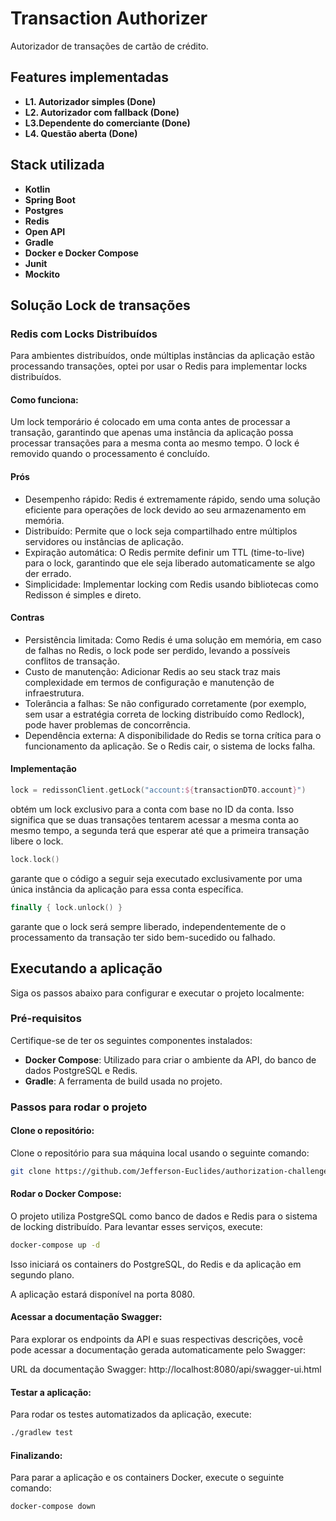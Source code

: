 
# Transaction Authorizer

Autorizador de transações de cartão de crédito.

## Features implementadas

- **L1. Autorizador simples (Done)**
- **L2. Autorizador com fallback (Done)**
- **L3.Dependente do comerciante (Done)**
- **L4. Questão aberta (Done)**
## Stack utilizada

- **Kotlin**
- **Spring Boot**
- **Postgres**
- **Redis**
- **Open API**
- **Gradle**
- **Docker e Docker Compose**
- **Junit**
- **Mockito**

## Solução Lock de transações

### Redis com Locks Distribuídos

Para ambientes distribuídos, onde múltiplas instâncias da aplicação estão processando transações, optei por usar o Redis para implementar locks distribuídos.

#### Como funciona:
Um lock temporário é colocado em uma conta antes de processar a transação, garantindo que apenas uma instância da aplicação possa processar transações para a mesma conta ao mesmo tempo.
O lock é removido quando o processamento é concluído.

#### Prós
- Desempenho rápido: Redis é extremamente rápido, sendo uma solução eficiente para operações de lock devido ao seu armazenamento em memória.
- Distribuído: Permite que o lock seja compartilhado entre múltiplos servidores ou instâncias de aplicação.
- Expiração automática: O Redis permite definir um TTL (time-to-live) para o lock, garantindo que ele seja liberado automaticamente se algo der errado.
- Simplicidade: Implementar locking com Redis usando bibliotecas como Redisson é simples e direto.

#### Contras
- Persistência limitada: Como Redis é uma solução em memória, em caso de falhas no Redis, o lock pode ser perdido, levando a possíveis conflitos de transação.
- Custo de manutenção: Adicionar Redis ao seu stack traz mais complexidade em termos de configuração e manutenção de infraestrutura.
- Tolerância a falhas: Se não configurado corretamente (por exemplo, sem usar a estratégia correta de locking distribuído como Redlock), pode haver problemas de concorrência.
- Dependência externa: A disponibilidade do Redis se torna crítica para o funcionamento da aplicação. Se o Redis cair, o sistema de locks falha.

#### Implementação

```kotlin
lock = redissonClient.getLock("account:${transactionDTO.account}")
``` 
obtém um lock exclusivo para a conta com base no ID da conta. Isso significa que se duas transações tentarem acessar a mesma conta ao mesmo tempo, a segunda terá que esperar até que a primeira transação libere o lock.

```kotlin
lock.lock()
``` 
garante que o código a seguir seja executado exclusivamente por uma única instância da aplicação para essa conta específica.

```kotlin
finally { lock.unlock() }
```
garante que o lock será sempre liberado, independentemente de o processamento da transação ter sido bem-sucedido ou falhado.
## Executando a aplicação

Siga os passos abaixo para configurar e executar o projeto localmente:

### Pré-requisitos
Certifique-se de ter os seguintes componentes instalados:

- **Docker Compose**: Utilizado para criar o ambiente da API, do banco de dados PostgreSQL e Redis.
- **Gradle**: A ferramenta de build usada no projeto.

### Passos para rodar o projeto

#### Clone o repositório:

Clone o repositório para sua máquina local usando o seguinte comando:

```bash
git clone https://github.com/Jefferson-Euclides/authorization-challenge.git
```

#### Rodar o Docker Compose:

O projeto utiliza PostgreSQL como banco de dados e Redis para o sistema de locking distribuído. Para levantar esses serviços, execute:

```bash
docker-compose up -d
```
Isso iniciará os containers do PostgreSQL, do Redis e da aplicação em segundo plano.

A aplicação estará disponível na porta 8080.

#### Acessar a documentação Swagger:

Para explorar os endpoints da API e suas respectivas descrições, você pode acessar a documentação gerada automaticamente pelo Swagger:

URL da documentação Swagger: http://localhost:8080/api/swagger-ui.html

#### Testar a aplicação:

Para rodar os testes automatizados da aplicação, execute:

```bash
./gradlew test
```

#### Finalizando:

Para parar a aplicação e os containers Docker, execute o seguinte comando:

```bash
docker-compose down
``` 
